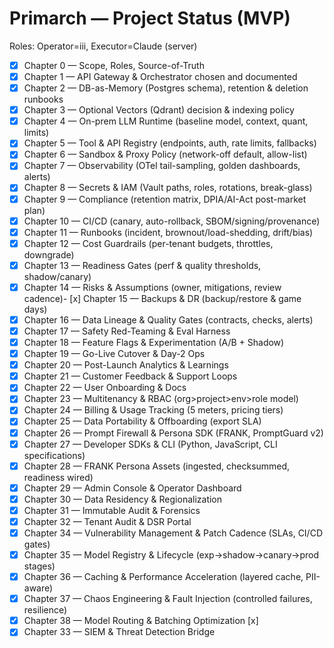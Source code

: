 # Primarch — Project Status (MVP)
Roles: Operator=iii, Executor=Claude (server)

- [x] Chapter 0 — Scope, Roles, Source-of-Truth
- [x] Chapter 1 — API Gateway & Orchestrator chosen and documented
- [x] Chapter 2 — DB-as-Memory (Postgres schema), retention & deletion runbooks
- [x] Chapter 3 — Optional Vectors (Qdrant) decision & indexing policy
- [x] Chapter 4 — On-prem LLM Runtime (baseline model, context, quant, limits)
- [x] Chapter 5 — Tool & API Registry (endpoints, auth, rate limits, fallbacks)
- [x] Chapter 6 — Sandbox & Proxy Policy (network-off default, allow-list)
- [x] Chapter 7 — Observability (OTel tail-sampling, golden dashboards, alerts)
- [x] Chapter 8 — Secrets & IAM (Vault paths, roles, rotations, break-glass)
- [x] Chapter 9 — Compliance (retention matrix, DPIA/AI-Act post-market plan)
- [x] Chapter 10 — CI/CD (canary, auto-rollback, SBOM/signing/provenance)
- [x] Chapter 11 — Runbooks (incident, brownout/load-shedding, drift/bias)
- [x] Chapter 12 — Cost Guardrails (per-tenant budgets, throttles, downgrade)
- [x] Chapter 13 — Readiness Gates (perf & quality thresholds, shadow/canary)
- [x] Chapter 14 — Risks & Assumptions (owner, mitigations, review cadence)- [x] Chapter 15 — Backups & DR (backup/restore & game days)
- [x] Chapter 16 — Data Lineage & Quality Gates (contracts, checks, alerts)
- [x] Chapter 17 — Safety Red-Teaming & Eval Harness
- [x] Chapter 18 — Feature Flags & Experimentation (A/B + Shadow)
- [x] Chapter 19 — Go-Live Cutover & Day-2 Ops
- [x] Chapter 20 — Post-Launch Analytics & Learnings
- [x] Chapter 21 — Customer Feedback & Support Loops
- [x] Chapter 22 — User Onboarding & Docs
- [x] Chapter 23 — Multitenancy & RBAC (org>project>env>role model)
- [x] Chapter 24 — Billing & Usage Tracking (5 meters, pricing tiers)
- [x] Chapter 25 — Data Portability & Offboarding (export SLA)
- [x] Chapter 26 — Prompt Firewall & Persona SDK (FRANK, PromptGuard v2)
- [x] Chapter 27 — Developer SDKs & CLI (Python, JavaScript, CLI specifications)
- [x] Chapter 28 — FRANK Persona Assets (ingested, checksummed, readiness wired)
- [x] Chapter 29 — Admin Console & Operator Dashboard
- [x] Chapter 30 — Data Residency & Regionalization
- [x] Chapter 31 — Immutable Audit & Forensics
- [x] Chapter 32 — Tenant Audit & DSR Portal
- [x] Chapter 34 — Vulnerability Management & Patch Cadence (SLAs, CI/CD gates)
- [x] Chapter 35 — Model Registry & Lifecycle (exp→shadow→canary→prod stages)
- [x] Chapter 36 — Caching & Performance Acceleration (layered cache, PII-aware)
- [x] Chapter 37 — Chaos Engineering & Fault Injection (controlled failures, resilience)
- [x] Chapter 38 — Model Routing & Batching Optimization [x]
- [x] Chapter 33 — SIEM & Threat Detection Bridge
